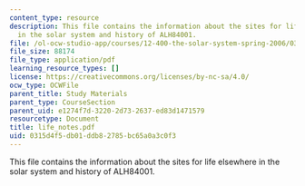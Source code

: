 ```yaml
---
content_type: resource
description: This file contains the information about the sites for life elsewhere
  in the solar system and history of ALH84001.
file: /ol-ocw-studio-app/courses/12-400-the-solar-system-spring-2006/0315d4f5db01ddb82785bc65a0a3c0f3_life_notes.pdf
file_size: 88174
file_type: application/pdf
learning_resource_types: []
license: https://creativecommons.org/licenses/by-nc-sa/4.0/
ocw_type: OCWFile
parent_title: Study Materials
parent_type: CourseSection
parent_uid: e1274f7d-3220-2d73-2637-ed83d1471579
resourcetype: Document
title: life_notes.pdf
uid: 0315d4f5-db01-ddb8-2785-bc65a0a3c0f3
---
```

This file contains the information about the sites for life elsewhere in the solar system and history of ALH84001.
